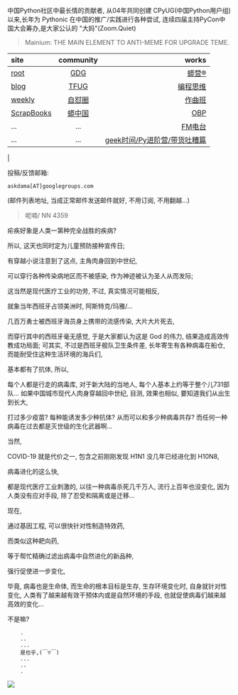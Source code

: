 中国Python社区中最长情的贡献者, 从04年共同创建 CPyUG(中国Python用户组)以来,长年为 Pythonic 在中国的推广/实践进行各种尝试, 连续四届主持PyCon中国大会筹办,是大家公认的 "大妈"(Zoom.Quiet)

> Mainium: THE MAIN ELEMENT TO ANTI-MEME FOR UPGRADE TEME.

| site | community | works |
| :-----| :----: | ----: |
| [root](http://zoomquiet.io/) | [GDG](https://blog.zhgdg.org/) | [蟒营®](https://doc.101.camp/) |
| [blog](https://blog.zoomquiet.io/pages/zoomquiet.html) | [TFUG](http://zh.tfug.world/) | [编程思维](https://py.101.camp/) |
| [weekly](http://weekly.pychina.org/) | [自怼圈](https://du.101.camp/) | [作曲班](https://mu.101.camp/) |
| [ScrapBooks](https://zoomquiet.io/collection.html) | [蟒中国](https://pychina.org/) | [OBP](https://zoomquiet.io/obp/index.html) |
| ... | ... | [FM电台](https://fm.101.camp/) |
| ... | ... | [geek时间/Py进阶营/带货吐糟篇](https://fm.101.camp/2020/geek2py-dama.html) 
 |


投稿/反馈邮箱:

    askdama[AT]googlegroups.com

(邮件列表地址, 
当成正常邮件发送邮件就好, 不用订阅, 不用翻越...)


> ​呢喃/ NN 4359



​疟疾好象是人类一第种完全战胜的疾病?

所以,
这天也同时定为儿童预防接种宣传日;

有穿越小说注意到了这点,
主角肉身回到中世纪,

可以穿行各种传染病地区而不被感染,
作为神迹被认为圣人从而发际;

这当然是现代医疗工业的功劳,
不过,
真实情况可能相反,

就象当年西班牙占领美洲时,
阿斯特克/玛雅/...

几百万勇士被西班牙海员身上携带的流感传染,
大片大片死去,

而穿行其中的西班牙毫无感觉,
于是大家都认为这是 God 的伟力,
结果造成高效传教成功局面;
可其实,
不过是西班牙舰队卫生条件差,
长年寄生有各种病毒在船仓,
而能耐受住这种生活环境的海兵们,

基本都有了抗体,
所以,

每个人都是行走的病毒库,
对于新大陆的当地人,
每个人基本上约等于整个儿731部队...
如果中国城市现代人肉身穿越回中世纪,
目测,
效果也相似,
要知道我们从出生到长大,

打过多少疫苗?
每种能诱发多少种抗体?
从而可以和多少种病毒共存?
而任何一种病毒在过去都是灭世级的生化武器啊...


当然,

COVID-19 就是代价之一,
包含之前刚刚发现 H1N1 没几年已经进化到 H10N8,

病毒进化的这么快,

都是现代医疗工业刺激的,
以往一种病毒杀死几千万人,
流行上百年也没变化,
因为人类没有应对手段,
除了忍受和隔离或是迁移...

现在,

通过基因工程,
可以很快针对性制造特效药,

而类似这种耙向药,

等于帮忙精确过滤出病毒中自然进化的新品种,

强行促使进一步变化,

毕竟,
病毒也是生命体,
而生命的根本目标是生存,
生存环境变化时,
自身就针对性变化,
人类有了越来越有效干预体内或是自然环境的手段,
也就促使病毒们越来越高效的变化...


不是嘛?











```
    .
    ..
    ...
    是也乎,(￣▽￣)
    ...
    ..
    .
```

![](http://ydlj.zoomquiet.top/ipic/2021-04-24-zq42-today-card-2104.025.jpeg)
